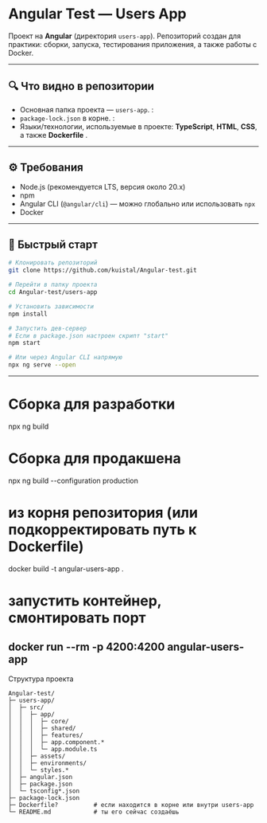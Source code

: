 # Angular Test — Users App

Проект на **Angular** (директория `users-app`). Репозиторий создан для практики: сборки, запуска, тестирования приложения, а также работы с Docker.  

---

## 🔍 Что видно в репозитории

- Основная папка проекта — `users-app`. :
- `package-lock.json` в корне. :
- Языки/технологии, используемые в проекте: **TypeScript**, **HTML**, **CSS**, а также **Dockerfile** . 

---

## ⚙️ Требования

- Node.js (рекомендуется LTS, версия около 20.x)  
- npm  
- Angular CLI (`@angular/cli`) — можно глобально или использовать `npx`  
- Docker   

---

## 🚀 Быстрый старт

```bash
# Клонировать репозиторий
git clone https://github.com/kuistal/Angular-test.git

# Перейти в папку проекта
cd Angular-test/users-app

# Установить зависимости
npm install

# Запустить дев-сервер
# Если в package.json настроен скрипт "start"
npm start

# Или через Angular CLI напрямую
npx ng serve --open
```
---
# Сборка для разработки
npx ng build

# Сборка для продакшена
npx ng build --configuration production

# из корня репозитория (или подкорректировать путь к Dockerfile)
docker build -t angular-users-app .

# запустить контейнер, смонтировать порт
docker run --rm -p 4200:4200 angular-users-app
---

Структура проекта
```
Angular-test/
├─ users-app/
│  ├─ src/
│  │  ├─ app/
│  │  │  ├─ core/
│  │  │  ├─ shared/
│  │  │  ├─ features/
│  │  │  ├─ app.component.* 
│  │  │  └─ app.module.ts
│  │  ├─ assets/
│  │  ├─ environments/
│  │  └─ styles.*
│  ├─ angular.json
│  ├─ package.json
│  └─ tsconfig*.json
├─ package-lock.json
├─ Dockerfile?          # если находится в корне или внутри users-app
└─ README.md            # ты его сейчас создаёшь
```
